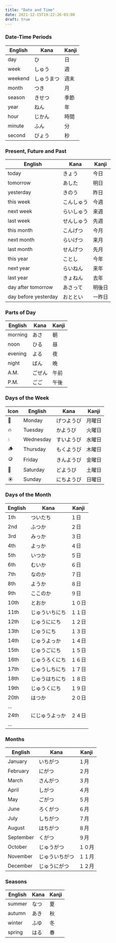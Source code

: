 ```yaml
---
title: "Date and Time"
date: 2021-12-15T19:22:26-03:00
draft: true
---
```

### Date-Time Periods
| English | Kana       | Kanji |
|---------|------------|-------|
| day     | ひ         | 日    |
| week    | しゅう     | 週    |
| weekend | しゅうまつ | 週末  |
| month   | つき       | 月    |
| season  | きせつ     | 季節  |
| year    | ねん       | 年    |
| hour    | じかん     | 時間  |
| minute  | ふん       | 分    |
| second  | びょう     | 秒    |

### Present, Future and Past
| English              | Kana       | Kanji  |
|----------------------|------------|--------|
| today                | きょう     | 今日   |
| tomorrow             | あした     | 明日   |
| yesterday            | きのう     | 昨日   |
| this week            | こんしゅう | 今週   |
| next week            | らいしゅう | 来週   |
| last week            | せんしゅう | 先週   |
| this month           | こんげつ   | 今月   |
| next month           | らいげつ   | 来月   |
| last month           | せんげつ   | 先月   |
| this year            | ことし     | 今年   |
| next year            | らいねん   | 来年   |
| last year            | きょねん   | 去年   |
| day after tomorrow   | あさって   | 明後日 |
| day before yesterday | おととい   | 一昨日 |

### Parts of Day
| English | Kana   | Kanji |
|---------|--------|-------|
| morning | あさ   | 朝    |
| noon    | ひる   | 昼    |
| evening | よる   | 夜    |
| night   | ばん   | 晩    |
| A.M.    | ごぜん | 午前  |
| P.M.    | ごご   | 午後  |

### Days of the Week
| Icon | English   | Kana       | Kanji  |
|------|-----------|------------|--------|
| 🌙   | Monday    | げつようび | 月曜日 |
| 🔥   | Tuesday   | かようび   | 火曜日 |
| 💧   | Wednesday | すいようび | 水曜日 |
| 🪵    | Thursday  | もくようび | 木曜日 |
| 🪙    | Friday    | きんようび | 金曜日 |
| 🌱   | Saturday  | どようび   | 土曜日 |
| ☀️    | Sunday    | にちようび | 日曜日 |

### Days of the Month
| English | Kana           | Kanji  |
|---------|----------------|--------|
| 1th     | ついたち       | １日   |
| 2nd     | ふつか         | ２日   |
| 3rd     | みっか         | ３日   |
| 4th     | よっか         | ４日   |
| 5th     | いつか         | ５日   |
| 6th     | むいか         | ６日   |
| 7th     | なのか         | ７日   |
| 8th     | ようか         | ８日   |
| 9th     | ここのか       | ９日   |
| 10th    | とおか         | １０日 |
| 11th    | じゅういちにち | １１日 |
| 12th    | じゅうににち   | １２日 |
| 13th    | じゅうにち     | １３日 |
| 14th    | じゅうよっか   | １４日 |
| 15th    | じゅうごにち   | １５日 |
| 16th    | じゅうろくにち | １６日 |
| 17th    | じゅうしちにち | １７日 |
| 18th    | じゅうはちにち | １８日 |
| 19th    | じゅうくにち   | １９日 |
| 20th    | はつか         | ２０日 |
| ...     |                |        |
| 24th    | にじゅうよっか | ２４日 |
| ...     |                |        |

### Months
| English   | Kana           | Kanji  |
|-----------|----------------|--------|
| January   | いちがつ       | １月   |
| February  | にがつ         | ２月   |
| March     | さんがつ       | ３月   |
| April     | しがつ         | ４月   |
| May       | ごがつ         | ５月   |
| June      | ろくがつ       | ６月   |
| July      | しちがつ       | ７月   |
| August    | はちがつ       | ８月   |
| September | くがつ         | ９月   |
| October   | じゅうがつ     | １０月 |
| November  | じゅういちがつ | １１月 |
| December  | じゅうにがつ   | １２月 |

### Seasons
| English | Kana | Kanji |
|---------|------|-------|
| summer  | なつ | 夏    |
| autumn  | あき | 秋    |
| winter  | ふゆ | 冬    |
| spring  | はる | 春    |

